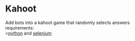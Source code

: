# Kahoot
Add bots into a kahoot game that randomly selects answers  
requirements:  
&lt;[python](https:\\www.python.org) and [selenium](https://pypi.org/project/selenium/)

